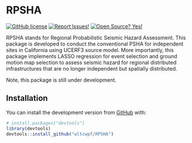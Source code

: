 
<!-- README.md is generated from README.Rmd. Please edit that file -->

# RPSHA

<!-- badges: start -->

[![GitHub
license](https://img.shields.io/badge/License-MIT-green.svg)](https://github.com/wltcwpf/RPSHA/blob/master/LICENSE.md)
[![Report
Issues!](https://img.shields.io/badge/Report%20Issues-Here-1abc9c.svg)](https://github.com/wltcwpf/RPSHA/issues)
[![Open Source?
Yes!](https://img.shields.io/badge/Open%20Source-Yes-green.svg)](https://github.com/wltcwpf/RPSHA)
<!-- badges: end -->

RPSHA stands for Regional Probabilistic Seismic Hazard Assessment. This
package is developed to conduct the conventional PSHA for independent
sites in California using UCERF3 source model. More importantly, this
package implements LASSO regression for event selection and ground
motion map selection to assess seismic hazard for regional distributed
infrastructures that are no longer independent but spatially
distributed.

Note, this package is still under development.

## Installation

You can install the development version from
[GitHub](https://github.com/) with:

``` r
# install.packages("devtools")
library(devtools)
devtools::install_github("wltcwpf/RPSHA")
```
